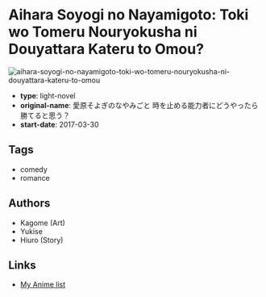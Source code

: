 # Aihara Soyogi no Nayamigoto: Toki wo Tomeru Nouryokusha ni Douyattara Kateru to Omou?

![aihara-soyogi-no-nayamigoto-toki-wo-tomeru-nouryokusha-ni-douyattara-kateru-to-omou](https://cdn.myanimelist.net/images/manga/2/193742.jpg)

-   **type**: light-novel
-   **original-name**: 愛原そよぎのなやみごと 時を止める能力者にどうやったら勝てると思う？
-   **start-date**: 2017-03-30

## Tags

-   comedy
-   romance

## Authors

-   Kagome (Art)
-   Yukise
-   Hiuro (Story)

## Links

-   [My Anime list](https://myanimelist.net/manga/104886/Aihara_Soyogi_no_Nayamigoto__Toki_wo_Tomeru_Nouryokusha_ni_Douyattara_Kateru_to_Omou)
